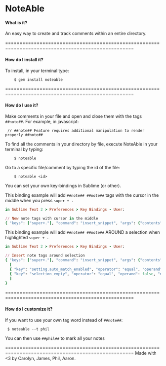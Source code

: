 NoteAble
========

#### What is it?

An easy way to create and track comments within an entire directory.

===================================================================================================
#### How do I install it?

To install, in your terminal type: 

		$ gem install noteable

===================================================================================================
#### How do I use it?

Make comments in your file and open and close them with the tags ```##note##```.  For example, in javascript:

	 // ##note## Feature requires additional manipulation to render properly ##note##


To find all the comments in your directory by file, execute NoteAble in your terminal by typing:

		$ noteable

Go to a specific file/comment by typing the id of the file:

		$ noteable <id>

You can set your own key-bindings in Sublime (or other).

This binding example will add ```##note## ##note##``` tags with the cursor in the middle when you press ```super + .```

```ruby
in Sublime Text 2 > Preferences > Key Bindings - User:

// New note tags with cursor in the middle
{ "keys": ["super+."], "command": "insert_snippet", "args": {"contents": "##note##$0 ##note##"} },
```

This binding example will add ```##note## ##note##``` AROUND a selection when highlighted ```super + .```

```ruby
in Sublime Text 2 > Preferences > Key Bindings - User:

// Insert note tags around selection
{ "keys": ["super+."], "command": "insert_snippet", "args": {"contents": "##note##${0:$SELECTION}##note##"}, "context":
  [
  { "key": "setting.auto_match_enabled", "operator": "equal", "operand": true },
  { "key": "selection_empty", "operator": "equal", "operand": false, "match_all": true }
  ]
}
```

===================================================================================================
#### How do I customize it?

If you want to use your own tag word instead of ```##note##```:

	 $ noteable --t phil

You can then use ```##phil##``` to mark all your notes

===================================================================================================
Made with <3 by Carolyn, James, Phil, Aaron.




